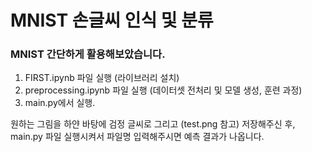 # MNIST 손글씨 인식 및 분류
### MNIST 간단하게 활용해보았습니다.

1. FIRST.ipynb 파일 실행 (라이브러리 설치)
2. preprocessing.ipynb 파일 실행 (데이터셋 전처리 및 모델 생성, 훈련 과정)
3. main.py에서 실행.

원하는 그림을 하얀 바탕에 검정 글씨로 그리고 (test.png 참고) 
저장해주신 후, main.py 파일 실행시켜서 파일명 입력해주시면 예측 결과가 나옵니다.
